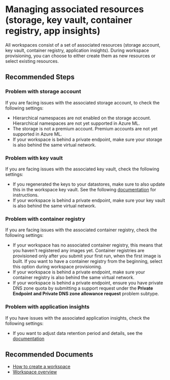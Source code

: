 <properties
  pagetitle="Managing associated resources (storage, key vault, container registry, app insights)&#xD;"
  service="microsoft.machinelearning.workspace"
  resource="machinelearning"
  ms.author="roastala,johwu"
  selfhelptype="Generic"
  supporttopicids="32690836"
  resourcetags=""
  productpesids="16644"
  cloudenvironments="public,fairfax,mooncake,usnat,ussec"
  articleid="microsoft.machinelearning.workspace.manage"
  ownershipid="AzureML_AzureMachineLearningServices" />
# Managing associated resources (storage, key vault, container registry, app insights)

All workspaces consist of a set of associated resources (storage account, key vault, container registry, application insights). During workspace provisioning, you can choose to either create them as new resources or select existing resources.

## **Recommended Steps**

### **Problem with storage account**

If you are facing issues with the associated storage account, to check the following settings:

- Hierarchical namespaces are not enabled on the storage account. Hierarchical namespaces are not yet supported in Azure ML.
- The storage is not a premium account. Premium accounts are not yet supported in Azure ML.
- If your workspace is behind a private endpoint, make sure your storage is also behind the same virtual network.

### **Problem with key vault**

If you are facing issues with the associated key vault, check the following settings:

- If you regenerated the keys to your datastores, make sure to also update this in the workspace key vault. See the following [documentation](https://docs.microsoft.com/azure/machine-learning/how-to-change-storage-access-key) for instructions.
- If your workspace is behind a private endpoint, make sure your key vault is also behind the same virtual network.

### **Problem with container registry**

If you are facing issues with the associated container registry, check the following settings:

- If your workspace has no associated container registry, this means that you haven't registered any images yet. Container registries are provisioned only after you submit your first run, when the first image is built. If you want to have a container registry from the beginning, select this option during workspace provisioning.
- If your workspace is behind a private endpoint, make sure your container registry is also behind the same virtual network.
- If your workspace is behind a private endpoint, ensure you have private DNS zone quota by submitting a support request under the **Private Endpoint and Private DNS zone allowance request** problem subtype.

### **Problem with application insights**

If you have issues with the associated application insights,  check the following settings:
- If you want to adjust data retention period and details, see the [documentation](https://docs.microsoft.com/azure/azure-monitor/app/data-retention-privacy#how-long-is-the-data-kept)

## **Recommended Documents**

* [How to create a workspace](https://docs.microsoft.com/azure/machine-learning/how-to-manage-workspace?WT.mc_id=Portal-Microsoft_Azure_Support&tabs=azure-portal)
* [Workspace overview](https://docs.microsoft.com/azure/machine-learning/concept-workspace)
